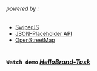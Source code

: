###### _powered by :_

- [SwiperJS](https://swiperjs.com/)
- [JSON-Placeholder API](https://jsonplaceholder.typicode.com/)
- [OpenStreetMap](https://www.openstreetmap.org/about)

#

### `Watch demo` _[HelloBrand-Task](https://fpsska.github.io/HelloBrand-Task/)_
